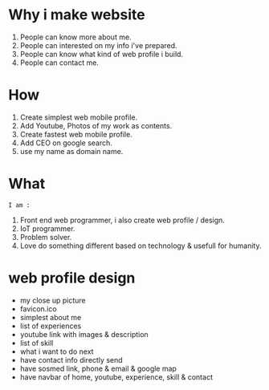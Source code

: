 # Why i make website

1. People can know more about me.
2. People can interested on my info i've prepared.
3. People can know what kind of web profile i build.
4. People can contact me.

# How
1. Create simplest web mobile profile.
2. Add Youtube, Photos of my work as contents.
3. Create fastest web mobile profile.
4. Add CEO on google search.
5. use my name as domain name.

# What
    I am :
1. Front end web programmer, i also create web profile / design.
2. IoT programmer.
3. Problem solver.
4. Love do something different based on technology & usefull for humanity.

# web profile design
* my close up picture
* favicon.ico
* simplest about me
* list of experiences
* youtube link with images & description
* list of skill
* what i want to do next
* have contact info directly send
* have sosmed link, phone & email & google map
* have navbar of home, youtube, experience, skill & contact